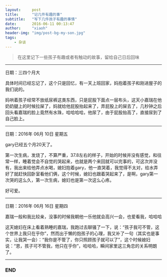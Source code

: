```yaml
---
layout:     post
title:      "记几件有趣的事"
subtitle:   "写下几件孩子有趣的事情"
date:       2016-06-11 00:13:47
author:     "xiaoh"
header-img: "img/post-bg-my-son.jpg"
tags:
    - 杂谈
---
```


> 在这里记下一些孩子有趣或者有触动的故事，留给自己日后回味

---

日期：三四个月大

具体时间已经忘记了，这个只是回忆，有一天上班回家，妈抱着孩子和刚进屋子的我们说的。

妈哄着孩子经常不放纸尿裤这类东西，只是屁股下面点一层布头，这天小嘉瑞在他奶奶腿上的时候拉屎了，妈就给他屁股抬起来了，弄屁股上的屎去了，几秒钟之后回头看嘉瑞的脸上竟然有水珠，哈哈哈哈，他尿了，由于屁股抬高了，直接尿到了自己脸上。

---

日期：2016年 06月 10日 星期五

gary已经五个月20天了。

第一次生病，发烧了，不算严重，37.8左右的样子，开始的时候并没有感觉，和往常一样，睡着觉会不自觉的哭起来，也就是两个来回就可以完事的，可这次并没有，我出来给他弄点水喝，媳妇抱着gary，他一直哭着，我觉得不太对，给水弄好了就赶快回卧室看他们俩，这个时候，媳妇也跟着哭起来了，是啊，gary第一次哭的这么久，第一次生病，媳妇也是第一次这么心疼。

好可爱。

---

日期：2016年 06月 16日 星期四

嘉瑞一般和我比较亲，没事的时候我朝他一乐他就会高兴一会，也爱看我，哈哈哈

这天媳妇在床上看着熟睡的嘉瑞，我跑过去聊骚了一下，说：“孩子我可不管，这个世界上我只在乎你”，然而出于懒的抱孩子的心理，我又补了一句（其实也是事实，让我哭一会）：“我你是不管了，你只照顾孩子就可以了”，这个时候媳妇说：“恩，孩子可不管我，他只在乎你”，哈哈哈，瞬间家里这三角恋的关系明朗了。

---

### END


